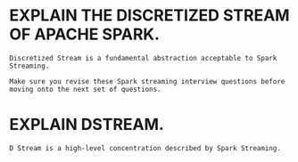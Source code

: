 #   EXPLAIN THE DISCRETIZED STREAM OF APACHE SPARK.
    Discretized Stream is a fundamental abstraction acceptable to Spark Streaming.

    Make sure you revise these Spark streaming interview questions before moving onto the next set of questions.

#   EXPLAIN DSTREAM.
    D Stream is a high-level concentration described by Spark Streaming.

#   

